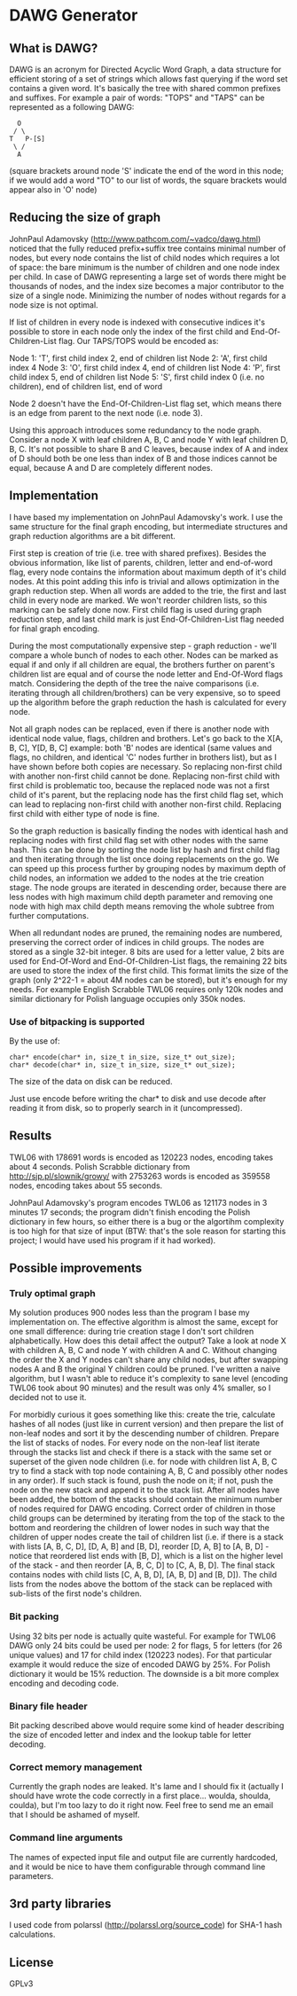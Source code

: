 # DAWG Generator

## What is DAWG?
DAWG is an acronym for Directed Acyclic Word Graph, a data structure for efficient storing of a set of strings which allows fast querying if the word set contains a given word. It's basically the tree with shared common prefixes and suffixes. For example a pair of words: "TOPS" and "TAPS" can be represented as a following DAWG:

      O
     / \
    T   P-[S]
     \ /
      A

(square brackets around node 'S' indicate the end of the word in this node; if we would add a word "TO" to our list of words, the square brackets would appear also in 'O' node)

## Reducing the size of graph
JohnPaul Adamovsky (http://www.pathcom.com/~vadco/dawg.html) noticed that the fully reduced prefix+suffix tree contains minimal number of nodes, but every node contains the list of child nodes which requires a lot of space: the bare minimum is the number of children and one node index per child. In case of DAWG representing a large set of words there might be thousands of nodes, and the index size becomes a major contributor to the size of a single node. Minimizing the number of nodes without regards for a node size is not optimal.

If list of children in every node is indexed with consecutive indices it's possible to store in each node only the index of the first child and End-Of-Children-List flag. Our TAPS/TOPS would be encoded as:

Node 1: 'T', first child index 2, end of children list
Node 2: 'A', first child index 4
Node 3: 'O', first child index 4, end of children list
Node 4: 'P', first child index 5, end of children list
Node 5: 'S', first child index 0 (i.e. no children), end of children list, end of word

Node 2 doesn't have the End-Of-Children-List flag set, which means there is an edge from parent to the next node (i.e. node 3).

Using this approach introduces some redundancy to the node graph. Consider a node X with leaf children A, B, C and node Y with leaf children D, B, C. It's not possible to share B and C leaves, because index of A and index of D should both be one less than index of B and those indices cannot be equal, because A and D are completely different nodes.

## Implementation
I have based my implementation on JohnPaul Adamovsky's work. I use the same structure for the final graph encoding, but intermediate structures and graph reduction algorithms are a bit different.

First step is creation of trie (i.e. tree with shared prefixes). Besides the obvious information, like list of parents, children, letter and end-of-word flag, every node contains the information about maximum depth of it's child nodes. At this point adding this info is trivial and allows optimization in the graph reduction step. When all words are added to the trie, the first and last child in every node are marked. We won't reorder children lists, so this marking can be safely done now. First child flag is used during graph reduction step, and last child mark is just End-Of-Children-List flag needed for final graph encoding.

During the most computationally expensive step - graph reduction - we'll compare a whole bunch of nodes to each other. Nodes can be marked as equal if and only if all children are equal, the brothers further on parent's children list are equal and of course the node letter and End-Of-Word flags match. Considering the depth of the tree the naive comparisons (i.e. iterating through all children/brothers) can be very expensive, so to speed up the algorithm before the graph reduction the hash is calculated for every node.

Not all graph nodes can be replaced, even if there is another node with identical node value, flags, children and brothers. Let's go back to the X[A, B, C], Y[D, B, C] example: both 'B' nodes are identical (same values and flags, no children, and identical 'C' nodes further in brothers list), but as I have shown before both copies are necessary. So replacing non-first child with another non-first child cannot be done. Replacing non-first child with first child is problematic too, because the replaced node was not a first child of it's parent, but the replacing node has the first child flag set, which can lead to replacing non-first child with another non-first child. Replacing first child with either type of node is fine.

So the graph reduction is basically finding the nodes with identical hash and replacing nodes with first child flag set with other nodes with the same hash. This can be done by sorting the node list by hash and first child flag and then iterating through the list once doing replacements on the go. We can speed up this process further by grouping nodes by maximum depth of child nodes, an information we added to the nodes at the trie creation stage. The node groups are iterated in descending order, because there are less nodes with high maximum child depth parameter and removing one node with high max child depth means removing the whole subtree from further computations.

When all redundant nodes are pruned, the remaining nodes are numbered, preserving the correct order of indices in child groups. The nodes are stored as a single 32-bit integer. 8 bits are used for a letter value, 2 bits are used for End-Of-Word and End-Of-Children-List flags, the remaining 22 bits are used to store the index of the first child. This format limits the size of the graph (only 2^22-1 = about 4M nodes can be stored), but it's enough for my needs. For example English Scrabble TWL06 requires only 120k nodes and similar dictionary for Polish language occupies only 350k nodes.

### Use of bitpacking is supported

By the use of:

    char* encode(char* in, size_t in_size, size_t* out_size);
    char* decode(char* in, size_t in_size, size_t* out_size);

The size of the data on disk can be reduced.

Just use encode before writing the char* to disk and use decode after reading it from disk, so to properly search in it (uncompressed).

	
## Results
TWL06 with 178691 words is encoded as 120223 nodes, encoding takes about 4 seconds.
Polish Scrabble dictionary from http://sjp.pl/slownik/growy/ with 2753263 words is encoded as 359558 nodes, encoding takes about 55 seconds.

JohnPaul Adamovsky's program encodes TWL06 as 121173 nodes in 3 minutes 17 seconds; the program didn't finish encoding the Polish dictionary in few hours, so either there is a bug or the algortihm complexity is too high for that size of input (BTW: that's the sole reason for starting this project; I would have used his program if it had worked).

## Possible improvements
### Truly optimal graph
My solution produces 900 nodes less than the program I base my implementation on. The effective algorithm is almost the same, except for one small difference: during trie creation stage I don't sort children alphabetically. How does this detail affect the output? Take a look at node X with children A, B, C and node Y with children A and C. Without changing the order the X and Y nodes can't share any child nodes, but after swapping nodes A and B the original Y children could be pruned. I've written a naive algorithm, but I wasn't able to reduce it's complexity to sane level (encoding TWL06 took about 90 minutes) and the result was only 4% smaller, so I decided not to use it. 

For morbidly curious it goes something like this: create the trie, calculate hashes of all nodes (just like in current version) and then prepare the list of non-leaf nodes and sort it by the descending number of children. Prepare the list of stacks of nodes. For every node on the non-leaf list iterate through the stacks list and check if there is a stack with the same set or superset of the given node children (i.e. for node with children list A, B, C try to find a stack with top node containing A, B, C and possibly other nodes in any order). If such stack is found, push the node on it; if not, push the node on the new stack and append it to the stack list. After all nodes have been added, the bottom of the stacks should contain the minimum number of nodes required for DAWG encoding. Correct order of children in those child groups can be determined by iterating from the top of the stack to the bottom and reordering the children of lower nodes in such way that the children of upper nodes create the tail of children list (i.e. if there is a stack with lists [A, B, C, D], [D, A, B] and [B, D], reorder [D, A, B] to [A, B, D] - notice that reordered list ends with [B, D], which is a list on the higher level of the stack - and then reorder [A, B, C, D] to [C, A, B, D]. The final stack contains nodes with child lists [C, A, B, D], [A, B, D] and [B, D]). The child lists from the nodes above the bottom of the stack can be replaced with sub-lists of the first node's children.

### Bit packing
Using 32 bits per node is actually quite wasteful. For example for TWL06 DAWG only 24 bits could be used per node: 2 for flags, 5 for letters (for 26 unique values) and 17 for child index (120223 nodes). For that particular example it would reduce the size of encoded DAWG by 25%. For Polish dictionary it would be 15% reduction. The downside is a bit more complex encoding and decoding code.

### Binary file header
Bit packing described above would require some kind of header describing the size of encoded letter and index and the lookup table for letter decoding.

### Correct memory management
Currently the graph nodes are leaked. It's lame and I should fix it (actually I should have wrote the code correctly in a first place... woulda, shoulda, coulda), but I'm too lazy to do it right now. Feel free to send me an email that I should be ashamed of myself.

### Command line arguments
The names of expected input file and output file are currently hardcoded, and it would be nice to have them configurable through command line parameters.

## 3rd party libraries
I used code from polarssl (http://polarssl.org/source_code) for SHA-1 hash calculations.

## License
GPLv3
